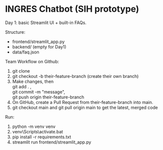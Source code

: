 # INGRES Chatbot (SIH prototype)

Day 1: basic Streamlit UI + built-in FAQs.

Structure:
- frontend/streamlit_app.py
- backend/ (empty for Day1)
- data/faq.json

Team Workflow on Github:

1) git clone <url>
2) git checkout -b their-feature-branch (create their own branch)
3) Make changes, then <br>
    git add . , <br>
    git commit -m "message",<br> 
    git push origin their-feature-branch
4) On GitHub, create a Pull Request from their-feature-branch into main.
5) git checkout main and git pull origin main to get the latest, merged code

Run:
1. python -m venv venv
2. venv\Scripts\activate.bat
3. pip install -r requirements.txt
4. streamlit run frontend/streamlit_app.py